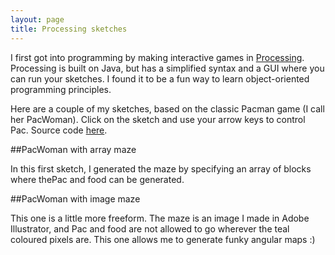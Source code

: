 ```yaml
---
layout: page
title: Processing sketches
---
```


<script src="https://cdnjs.cloudflare.com/ajax/libs/processing.js/1.4.16/processing.min.js">

</script>

I first got into programming by making interactive games in [Processing](https://processing.org/). Processing is built on Java, but has a simplified syntax and a GUI where you can run your sketches. I found it to be a fun way to learn object-oriented programming principles.

Here are a couple of my sketches, based on the classic Pacman game (I call her PacWoman). Click on the sketch and use your arrow keys to control Pac. Source code [here](https://github.com/linbug/Maze_for_PacWoman).

##PacWoman with array maze

In this first sketch, I generated the maze by specifying an array of blocks where thePac and food can be generated.

<canvas data-processing-sources="{{ site.base-url }}/Maze_for_Pacwoman/Maze_for_Pacwoman.pde"></canvas>

##PacWoman with image maze

This one is a little more freeform. The maze is an image I made in Adobe Illustrator, and Pac and food are not allowed to go wherever the teal coloured pixels are. This one allows me to generate funky angular maps :)  

<canvas data-processing-sources="{{ site.base-url }}/Arty_PacWoman/Arty_PacWoman.pde"></canvas>